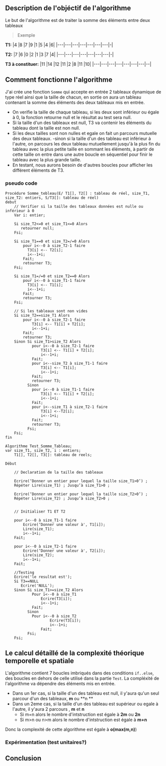 ## Description de l'objéctif de l'algorithme
Le but de l'algorithme est de traiter la somme des éléments entre deux tableaux
>Exemple

**T1:** 
|4 	|8 	|7 	|9 	|1 	|5 	|4 	|6|
|---|---|---|---|---|---|---|-|

**T2:** 
|7 	|6 	|0 	|2 	|1 	|3 	|7 	|4|
|---|---|---|---|---|---|---|-|

**T3 à constituer:**
|11 |14 |12 |11 |2 	|8 	|11 |10|
|---|---|---|---|---|---|---|--|

## Comment fonctionne l'algorithme

J'ai crée une fonction `Somme` qui accepte en entrée 2 tableaux dynamique de type réel ainsi que la taille de chacun, en sortie on aura un tableau contenant la somme des éléments des deux tableaux mis en entrée.

- On verifie la taille de chaque tableau, si les deux sont inférieur ou égale à 0, la fonction retourne null et le résultat au test sera null.
- Si la taille d'un des tableaux est null, T3 va contenir les éléments du tableau dont la taille est non null.
- Si les deux tailles sont non nulles et egale on fait un parcours mutuelle des deux tableaux.
-sinon si la taille d'un des tableau est inférieur à l'autre, on parcours les deux tableau mutuellement jusqu'à la plus fin du tableau avec la plus petite taille en sommant les éléments, à partir de cette taille on entre dans une autre boucle en séquentiel pour finir le tableau avec la plus grande taille.
- En testant, nous aurons besoin de d'autres boucles pour afficher les différent éléments de T3.

### pseudo code

```
Procédure Somme_tebleau(E/ T1[], T2[] : tableau de réel, size_T1, size_T2: entiers, S/T3[]: tableau de réel)
debut
    // Verifier si la taille des tableaux données est nulle ou inférieur à 0
    Var i: entier;

    Si size_T2<=0 et size_T1<=0 Alors
       retourner null;
    Fsi;

    Si size_T1==0 et size_T2=/=0 Alors
        pour i<--0 à size_T2-1 faire
          T3[i] <-- T2[i];
          i<--1+i;
        Fait;
        retourner T3;
    Fsi;

    Si size_T1=/=0 et size_T2==0 Alors
        pour i<--0 à size_T1-1 faire
          T3[i] <-- T1[i];
          i<--1+i;
        Fait;
        retourner T3;
    Fsi;

    // Si les tableaux sont non vides
    Si size_T2==size_T1 Alors
        pour i<--0 à size_T2-1 faire
            T3[i] <-- T1[i] + T2[i];
            i<--1+i;
        Fait;
        retourner T3;
    Sinon Si size_T1>size_T2 Alors
            pour i<--0 à size_T2-1 faire
                T3[i] <-- T1[i] + T2[i];
                i<--1+i;
            Fait;
            pour i<--size_T2 à size_T1-1 faire
                T3[i] <-- T1[i];
                i<--1+i;
            Fait;
            retourner T3;
          Sinon 
            pour i<--0 à size_T1-1 faire
                T3[i] <-- T1[i] + T2[i];
                i<--1+i;
            Fait;
            pour i<--size_T1 à size_T2-1 faire
                T3[i] <--T2[i];
                i<--1+i;
            Fait;
            retourner T3;
          Fsi;
    Fsi;
fin

Algorithme Test_Somme_Tableau;
var size_T1, size_T2, i : entiers;
    T1[], T2[], T3[]: tableau de reels;

Début

    // Declaration de la taille des tableaux

    Ecrire(‘Donner un entier pour lequel la taille size_T1>0’) ;
    Répéter Lire(size_T1) ; Jusqu’à size_T1>0 ;

    Ecrire(‘Donner un entier pour lequel la taille size_T2>0’) ;
    Répéter Lire(size_T2) ; Jusqu’à size_T2>0 ;


    // Initialiser T1 ET T2

    pour i<--0 à size_T1-1 faire
        Ecrire(‘Donner une valeur à', T1[i]);
        Lire(size_T1);
        i<--1+i;
    Fait;

    pour i<--0 à size_T2-1 faire
        Ecrire(‘Donner une valeur à', T2[i]);
        Lire(size_T2);
        i<--1+i;
    Fait;

    //Testing
    Ecrire('le resultat est');
    Si T3==NULL
       Ecrire('NULL');
    Sinon Si size_T1>=size_T2 Alors
            Pour i<--0 à size_T1
                Ecrire(T3[i]);
                i<--1+i;
            Fait;
          Sinon
            Pour i<--0 à size_T2
                    Ecrire(T3[i]);
                    i<--1+i;
                Fait;
          Fsi;
    Fsi;

```
## Le calcul détaillé de la complexité théorique temporelle et spatiale

L'algorithme contient 7 boucles imbriqués dans des conditions `if..else`, des boucles en dehors de celle utilisé dans la partie `Test`. La compléxité de l'algorithme va dépendre des éléments mis en entrée.
- Dans un 1er cas, si la taille d'un des tableau est null, il y'aura qu'un seul parcour d'un des tableaux, **m** ou **n **
- Dans un 2eme cas, si la taille d'un des tableau est supérieur ou egale à l'autre, il y'aura 2 parcours , **m** et **n**
   * Si m=n alors le nombre d'intstruction est égale à **2m** ou **2n**
   * Si m>n ou n>m alors le nombre d'intstruction est égale à **m+n**
   
Donc la complexité de cette algorithme est égale à **o(max(m,n)**)
### Expérimentation (test unitaires?)
## Conclusion



